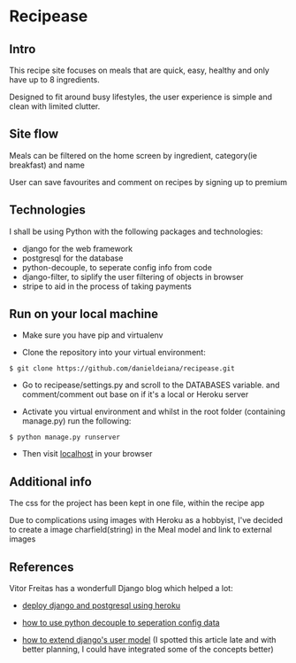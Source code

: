 # Recipease

## Intro

This recipe site focuses on meals that are quick, easy, healthy and only have up to 8 ingredients.

Designed to fit around busy lifestyles, the user experience is simple and clean with limited clutter.

## Site flow

Meals can be filtered on the home screen by ingredient, category(ie breakfast) and name

User can save favourites and comment on recipes by signing up to premium

## Technologies

I shall be using Python with the following packages and technologies:

* django for the web framework
* postgresql for the database
* python-decouple, to seperate config info from code
* django-filter, to siplify the user filtering of objects in browser
* stripe to aid in the process of taking payments

## Run on your local machine
* Make sure you have pip and virtualenv

* Clone the repository into your virtual environment:

`$ git clone https://github.com/danieldeiana/recipease.git`

* Go to recipease/settings.py and scroll to the DATABASES variable. and comment/comment out base on if it's a local or Heroku server

* Activate you virtual environment and whilst in the root folder (containing manage.py) run the following:

`$ python manage.py runserver`

* Then visit [localhost](http://127.0.0.1:8000/) in your browser

## Additional info

The css for the project has been kept in one file, within the recipe app

Due to complications using images with Heroku as a hobbyist, I've decided to create a image charfield(string) in the Meal model and link to external images

## References

Vitor Freitas has a wonderfull Django blog which helped a lot:

* [deploy django and postgresql using heroku](https://simpleisbetterthancomplex.com/tutorial/2016/08/09/how-to-deploy-django-applications-on-heroku.html)

* [how to use python decouple to seperation config data](https://simpleisbetterthancomplex.com/2015/11/26/package-of-the-week-python-decouple.html)

* [how to extend django's user model](https://simpleisbetterthancomplex.com/tutorial/2016/07/22/how-to-extend-django-user-model.html#onetoone) (I spotted this article late and with better planning, I could have integrated some of the concepts better)